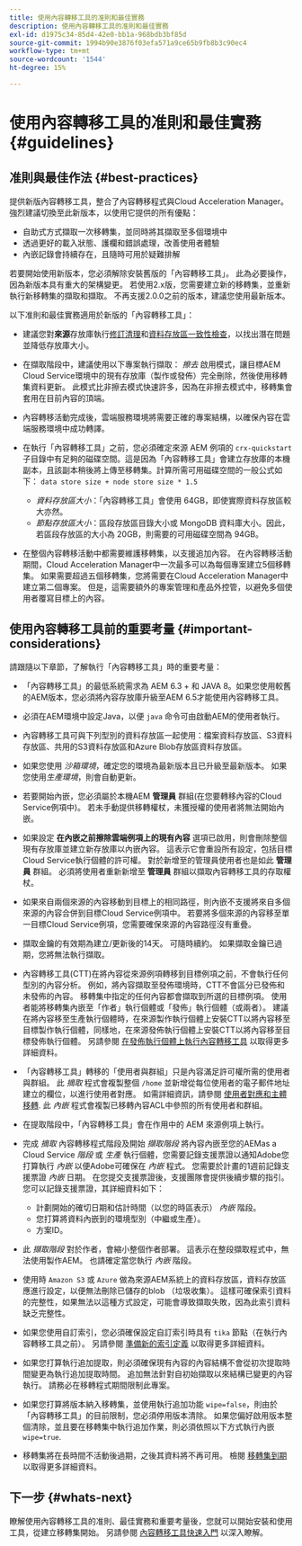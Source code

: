 ```yaml
---
title: 使用內容轉移工具的准則和最佳實務
description: 使用內容轉移工具的准則和最佳實務
exl-id: d1975c34-85d4-42e0-bb1a-968bdb3bf85d
source-git-commit: 1994b90e3876f03efa571a9ce65b9fb8b3c90ec4
workflow-type: tm+mt
source-wordcount: '1544'
ht-degree: 15%

---
```


# 使用內容轉移工具的准則和最佳實務 {#guidelines}

## 准則與最佳作法 {#best-practices}

<!-- Alexandru: hiding for now

>[!CONTEXTUALHELP]
>id="aemcloud_ctt_guidelines"
>title="Guidelines and Best Practices"
>abstract="Review guidelines and best practices to use the Content Transfer tool including revision cleanup tasks, Disk space considerations and more."
>additional-url="https://experienceleague.adobe.com/docs/experience-manager-cloud-service/content/migration-journey/cloud-migration/content-transfer-tool/getting-started-content-transfer-tool.html" text="Important Considerations for using Content Transfer Tool"
>additional-url="https://experienceleague.adobe.com/docs/experience-manager-cloud-service/content/migration-journey/cloud-migration/content-transfer-tool/user-mapping-and-migration.md#important-considerations" text="Important Considerations when Mapping and Migrating Users" 

-->

提供新版內容轉移工具，整合了內容轉移程式與Cloud Acceleration Manager。 強烈建議切換至此新版本，以使用它提供的所有優點：

* 自助式方式擷取一次移轉集，並同時將其擷取至多個環境中
* 透過更好的載入狀態、護欄和錯誤處理，改善使用者體驗
* 內嵌記錄會持續存在，且隨時可用於疑難排解

若要開始使用新版本，您必須解除安裝舊版的「內容轉移工具」。 此為必要操作，因為新版本具有重大的架構變更。 若使用2.x版，您需要建立新的移轉集，並重新執行新移轉集的擷取和擷取。
不再支援2.0.0之前的版本，建議您使用最新版本。

以下准則和最佳實務適用於新版的「內容轉移工具」：

* 建議您對&#x200B;**來源**&#x200B;存放庫執行[修訂清理](https://experienceleague.adobe.com/docs/experience-manager-65/deploying/deploying/revision-cleanup.html)和[資料存放區一致性檢查](https://helpx.adobe.com/tw/experience-manager/kb/How-to-run-a-datastore-consistency-check-via-oak-run-AEM.html)，以找出潛在問題並降低存放庫大小。

* 在擷取階段中，建議使用以下專案執行擷取： *擦去* 啟用模式，讓目標AEM Cloud Service環境中的現有存放庫（製作或發佈）完全刪除，然後使用移轉集資料更新。 此模式比非擦去模式快速許多，因為在非擦去模式中，移轉集會套用在目前內容的頂端。

* 內容轉移活動完成後，雲端服務環境將需要正確的專案結構，以確保內容在雲端服務環境中成功轉譯。

* 在執行「內容轉移工具」之前，您必須確定來源 AEM 例項的 `crx-quickstart` 子目錄中有足夠的磁碟空間。這是因為「內容轉移工具」會建立存放庫的本機副本，且該副本稍後將上傳至移轉集。計算所需可用磁碟空間的一般公式如下：
  `data store size + node store size * 1.5`

   * *資料存放區大小*：「內容轉移工具」會使用 64GB，即使實際資料存放區較大亦然。
   * *節點存放區大小*：區段存放區目錄大小或 MongoDB 資料庫大小。因此，若區段存放區的大小為 20GB，則需要的可用磁碟空間為 94GB。

* 在整個內容轉移活動中都需要維護移轉集，以支援追加內容。 在內容轉移活動期間，Cloud Acceleration Manager中一次最多可以為每個專案建立5個移轉集。 如果需要超過五個移轉集，您將需要在Cloud Acceleration Manager中建立第二個專案。 但是，這需要額外的專案管理和產品外控管，以避免多個使用者覆寫目標上的內容。

## 使用內容轉移工具前的重要考量 {#important-considerations}

請跟隨以下章節，了解執行「內容轉移工具」時的重要考量：

* 「內容轉移工具」的最低系統需求為 AEM 6.3 + 和 JAVA 8。如果您使用較舊的AEM版本，您必須將內容存放庫升級至AEM 6.5才能使用內容轉移工具。

* 必須在AEM環境中設定Java，以便 `java` 命令可由啟動AEM的使用者執行。

* 內容轉移工具可與下列型別的資料存放區一起使用：檔案資料存放區、S3資料存放區、共用的S3資料存放區和Azure Blob存放區資料存放區。

* 如果您使用 *沙箱環境*，確定您的環境為最新版本且已升級至最新版本。 如果您使用&#x200B;*生產環境*，則會自動更新。

* 若要開始內嵌，您必須屬於本機AEM **管理員** 群組(在您要轉移內容的Cloud Service例項中)。 若未手動提供移轉權杖，未獲授權的使用者將無法開始內嵌。

* 如果設定 **在內嵌之前擦除雲端例項上的現有內容** 選項已啟用，則會刪除整個現有存放庫並建立新存放庫以內嵌內容。 這表示它會重設所有設定，包括目標Cloud Service執行個體的許可權。 對於新增至的管理員使用者也是如此 **管理員** 群組。 必須將使用者重新新增至 **管理員** 群組以擷取內容轉移工具的存取權杖。

* 如果來自兩個來源的內容移動到目標上的相同路徑，則內嵌不支援將來自多個來源的內容合併到目標Cloud Service例項中。 若要將多個來源的內容移至單一目標Cloud Service例項，您需要確保來源的內容路徑沒有重疊。

* 擷取金鑰的有效期為建立/更新後的14天。 可隨時續約。 如果擷取金鑰已過期，您將無法執行擷取。

* 內容轉移工具(CTT)在將內容從來源例項轉移到目標例項之前，不會執行任何型別的內容分析。 例如，將內容擷取至發佈環境時，CTT不會區分已發佈和未發佈的內容。 移轉集中指定的任何內容都會擷取到所選的目標例項。 使用者能將移轉集內嵌至「作者」執行個體或「發佈」執行個體（或兩者）。 建議在將內容移至生產執行個體時，在來源製作執行個體上安裝CTT以將內容移至目標製作執行個體，同樣地，在來源發佈執行個體上安裝CTT以將內容移至目標發佈執行個體。 另請參閱 [在發佈執行個體上執行內容轉移工具](https://experienceleague.adobe.com/docs/experience-manager-cloud-service/content/migration-journey/cloud-migration/content-transfer-tool/getting-started-content-transfer-tool.html#running-tool) 以取得更多詳細資料。

* 「內容轉移工具」轉移的「使用者與群組」只是內容滿足許可權所需的使用者與群組。 此 _摘取_ 程式會複製整個 `/home` 並新增從每位使用者的電子郵件地址建立的欄位，以進行使用者對應。 如需詳細資訊，請參閱 [使用者對應和主體移轉](/help/journey-migration/content-transfer-tool/using-content-transfer-tool/user-mapping-and-migration.md). 此 _內嵌_ 程式會複製已移轉內容ACL中參照的所有使用者和群組。

* 在提取階段中，「內容轉移工具」會在作用中的 AEM 來源例項上執行。

* 完成 *摘取* 內容轉移程式階段及開始 *擷取階段* 將內容內嵌至您的AEMas a Cloud Service *階段* 或 *生產* 執行個體，您需要記錄支援票證以通知Adobe您打算執行 *內嵌* 以便Adobe可確保在 *內嵌* 程式。 您需要於計畫的1週前記錄支援票證 *內嵌* 日期。 在您提交支援票證後，支援團隊會提供後續步驟的指引。 您可以記錄支援票證，其詳細資料如下：

   * 計劃開始的確切日期和估計時間（以您的時區表示） *內嵌* 階段。
   * 您打算將資料內嵌到的環境型別（中繼或生產）。
   * 方案ID。

* 此 *擷取階段* 對於作者，會縮小整個作者部署。 這表示在整段擷取程式中，無法使用製作AEM。 也請確定當您執行 *內嵌* 階段。

* 使用時 `Amazon S3` 或 `Azure` 做為來源AEM系統上的資料存放區，資料存放區應進行設定，以便無法刪除已儲存的blob （垃圾收集）。 這樣可確保索引資料的完整性，如果無法以這種方式設定，可能會導致擷取失敗，因為此索引資料缺乏完整性。

* 如果您使用自訂索引，您必須確保設定自訂索引時具有 `tika` 節點（在執行內容轉移工具之前）。 另請參閱 [準備新的索引定義](https://experienceleague.adobe.com/docs/experience-manager-cloud-service/operations/indexing.html#preparing-the-new-index-definition) 以取得更多詳細資料。

* 如果您打算執行追加提取，則必須確保現有內容的內容結構不會從初次提取時間變更為執行追加提取時間。 追加無法針對自初始擷取以來結構已變更的內容執行。 請務必在移轉程式期間限制此專案。

* 如果您打算將版本納入移轉集，並使用執行追加功能 `wipe=false`，則由於「內容轉移工具」的目前限制，您必須停用版本清除。 如果您偏好啟用版本整個清除，並且要在移轉集中執行追加作業，則必須依照以下方式執行內嵌 `wipe=true`.

* 移轉集將在長時間不活動後過期，之後其資料將不再可用。 檢閱 [移轉集到期](https://experienceleague.adobe.com/docs/experience-manager-cloud-service/content/migration-journey/cloud-migration/content-transfer-tool/overview-content-transfer-tool.html#migration-set-expiry) 以取得更多詳細資料。

## 下一步 {#whats-next}

瞭解使用內容轉移工具的准則、最佳實務和重要考量後，您就可以開始安裝和使用工具，從建立移轉集開始。 另請參閱 [內容轉移工具快速入門](/help/journey-migration/content-transfer-tool/using-content-transfer-tool/getting-started-content-transfer-tool.md) 以深入瞭解。
